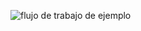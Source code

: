 ![flujo de trabajo de ejemplo](https://github.com/irvinvp/testweb/actions/workflows/main.yml/badge.svg)
